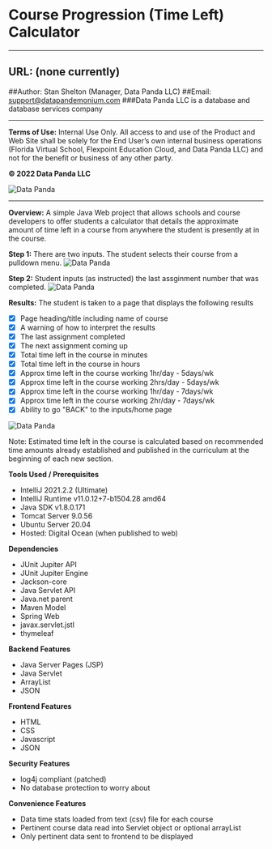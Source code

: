 <!-- Headings -->
# Course Progression (Time Left) Calculator
___
## URL: (none currently)
##Author: Stan Shelton (Manager, Data Panda LLC)
##Email: support@datapandemonium.com
###Data Panda LLC is a database and database services company
___
__Terms of Use:__  Internal Use Only. All access to and use of the Product and Web Site shall be solely for the End User’s own internal business operations (Florida Virtual School, Flexpoint Education Cloud, and Data Panda LLC) and not for the benefit or business of any other party.

__© 2022 Data Panda LLC__

![Data Panda](https://drive.google.com/uc?export=view&id=1I5KWAh7O4AUzTqjkLQkdtfD8JVnBIMyh)
___
__Overview:__ A simple Java Web project that allows schools and course developers to offer students a calculator that details the approximate amount of time left in a course from anywhere the student is presently at in the course.

__Step 1:__ There are two inputs. The student selects their course from a pulldown menu.
![Data Panda](https://drive.google.com/uc?export=view&id=1aieOVlZRd9n7QSsItLWeMMblas5FqRm6)

__Step 2:__ Student inputs (as instructed) the last assginment number that was completed.
![Data Panda](https://drive.google.com/uc?export=view&id=1hh1Pq2VyfsncbQAmTAYUpV6bGUyP7uXO)

__Results:__ The student is taken to a page that displays the following results
*[x] Page heading/title including name of course
*[x] A warning of how to interpret the results
*[x] The last assignment completed
*[x] The next assignment coming up
*[x] Total time left in the course in minutes
*[x] Total time left in the course in hours
*[x] Approx time left in the course working 1hr/day - 5days/wk
*[x] Approx time left in the course working 2hrs/day - 5days/wk
*[x] Approx time left in the course working 1hr/day - 7days/wk
*[x] Approx time left in the course working 2hr/day - 7days/wk
*[x] Ability to go "BACK" to the inputs/home page

![Data Panda](https://drive.google.com/uc?export=view&id=1RGMU5s4iYV2jN1B6dXrkxy1ft8xoATG3)

Note: Estimated time left in the course is calculated based on recommended time amounts already established and published in the curriculum at the beginning of each new section.

__Tools Used / Prerequisites__
* IntelliJ 2021.2.2 (Ultimate)
* IntelliJ Runtime v11.0.12+7-b1504.28 amd64
* Java SDK v1.8.0.171
* Tomcat Server 9.0.56
* Ubuntu Server 20.04
* Hosted: Digital Ocean (when published to web)

__Dependencies__
* JUnit Jupiter API
* JUnit Jupiter Engine
* Jackson-core
* Java Servlet API
* Java.net parent
* Maven Model
* Spring Web
* javax.servlet.jstl
* thymeleaf

__Backend Features__
* Java Server Pages (JSP)
* Java Servlet
* ArrayList
* JSON

__Frontend Features__
* HTML
* CSS
* Javascript
* JSON

__Security Features__
* log4j compliant (patched)
* No database protection to worry about

__Convenience Features__
* Data time stats loaded from text (csv) file for each course
* Pertinent course data read into Servlet object or optional arrayList
* Only pertinent data sent to frontend to be displayed